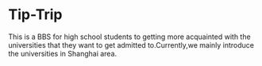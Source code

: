 # Tip-Trip
This is a BBS for high school students to getting more acquainted with the universities that they want to get admitted to.Currently,we mainly introduce the universities in Shanghai area.
